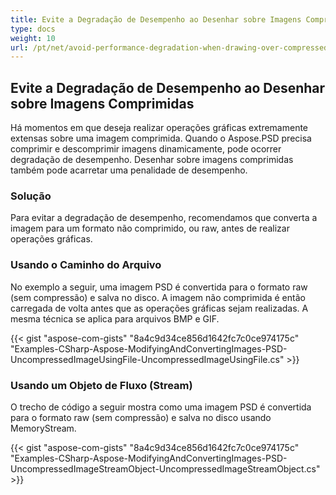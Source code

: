 ```yaml
---
title: Evite a Degradação de Desempenho ao Desenhar sobre Imagens Comprimidas
type: docs
weight: 10
url: /pt/net/avoid-performance-degradation-when-drawing-over-compressed-images/
---
```


## **Evite a Degradação de Desempenho ao Desenhar sobre Imagens Comprimidas**
Há momentos em que deseja realizar operações gráficas extremamente extensas sobre uma imagem comprimida. Quando o Aspose.PSD precisa comprimir e descomprimir imagens dinamicamente, pode ocorrer degradação de desempenho. Desenhar sobre imagens comprimidas também pode acarretar uma penalidade de desempenho.

### **Solução**
Para evitar a degradação de desempenho, recomendamos que converta a imagem para um formato não comprimido, ou raw, antes de realizar operações gráficas.

### **Usando o Caminho do Arquivo**
No exemplo a seguir, uma imagem PSD é convertida para o formato raw (sem compressão) e salva no disco. A imagem não comprimida é então carregada de volta antes que as operações gráficas sejam realizadas. A mesma técnica se aplica para arquivos BMP e GIF.

{{< gist "aspose-com-gists" "8a4c9d34ce856d1642fc7c0ce974175c" "Examples-CSharp-Aspose-ModifyingAndConvertingImages-PSD-UncompressedImageUsingFile-UncompressedImageUsingFile.cs" >}}

### **Usando um Objeto de Fluxo (Stream)**
O trecho de código a seguir mostra como uma imagem PSD é convertida para o formato raw (sem compressão) e salva no disco usando MemoryStream.

{{< gist "aspose-com-gists" "8a4c9d34ce856d1642fc7c0ce974175c" "Examples-CSharp-Aspose-ModifyingAndConvertingImages-PSD-UncompressedImageStreamObject-UncompressedImageStreamObject.cs" >}}
